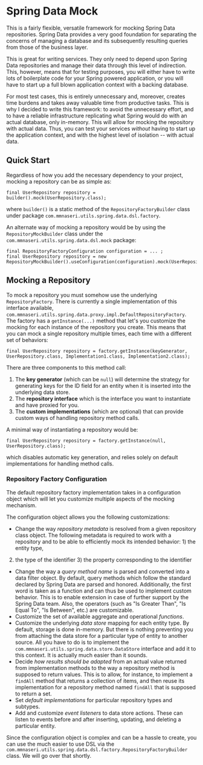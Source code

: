 # Spring Data Mock

This is a fairly flexible, versatile framework for mocking Spring Data repositories. Spring Data provides a very good
foundation for separating the concerns of managing a database and its subsequently resulting queries from those of the
business layer.

This is great for writing services. They only need to depend upon Spring Data repositories and manage their data through
this level of indirection. This, however, means that for testing purposes, you will either have to write lots of boilerplate
code for your Spring powered application, or you will have to start up a full blown application context with a backing
database.

For most test cases, this is entirely unnecessary and, moreover, creates time burdens and takes away valuable time from
productive tasks. This is why I decided to write this framework: to avoid the unnecessary effort, and to have a reliable
infrastructure replicating what Spring would do with an actual database, only in-memory. This will allow for mocking the
repository with actual data. Thus, you can test your services *without* having to start up the application context, and
with the highest level of isolation -- with actual data.

## Quick Start

Regardless of how you add the necessary dependency to your project, mocking a repository can be as simple as:

    final UserRepository repository = builder().mock(UserRepository.class);
    
where `builder()` is a static method of the `RepositoryFactoryBuilder` class under package `com.mmnaseri.utils.spring.data.dsl.factory`.

An alternate way of mocking a repository would be by using the `RepositoryMockBuilder` class under the `com.mmnaseri.utils.spring.data.dsl.mock`
package:

    final RepositoryFactoryConfiguration configuration = ... ;
    final UserRepository repository = new RepositoryMockBuilder().useConfiguration(configuration).mock(UserRepository.class);
    
## Mocking a Repository

To mock a repository you must somehow use the underlying `RepositoryFactory`. There is currently a single implementation of
this interface available, `com.mmnaseri.utils.spring.data.proxy.impl.DefaultRepositoryFactory`. The factory has a `getInstance(...)`
method that let's you customize the mocking for each instance of the repository you create. This means that you can mock a
single repository multiple times, each time with a different set of behaviors:

    final UserRepository repository = factory.getInstance(keyGenerator, UserRepository.class, Implementation1.class, Implementation2.class);

There are three components to this method call:

  1. The **key generator** (which can be `null`) will determine the strategy for generating keys for the ID field for
  an entity when it is inserted into the underlying data store.
  2. The **repository interface** which is the interface you want to instantiate and have proxied for you.
  3. The **custom implementations** (which are optional) that can provide custom ways of handling repository method calls.
  
A minimal way of instantiating a repository would be:

    final UserRepository repository = factory.getInstance(null, UserRepository.class);

which disables automatic key generation, and relies solely on default implementations for handling method calls.

### Repository Factory Configuration

The default repository factory implementation takes in a configuration object which will let you customize multiple
aspects of the mocking mechanism.

The configuration object allows you the following customizations:

  * Change the way *repository metadata* is resolved from a given repository class object. The following metadata is
  required to work with a repository and to be able to efficiently mock its intended behavior: 1) the entity type,
  2) the type of the identifier 3) the property corresponding to the identifier
  * Change the way a *query method name* is parsed and converted into a data filter object. By default, query methods
  which follow the standard declared by Spring Data are parsed and honored. Additionally, the first word is taken as
  a function and can thus be used to implement custom behavior. This is to enable extension in case of further support
  by the Spring Data team. Also, the operators (such as "Is Greater Than", "Is Equal To", "Is Between", etc.) are customizable.
  * Customize the set of available aggregate and operational *functions*.
  * Customize the underlying *data store* mapping for each entity type. By default, storage is done in-memory. But there is
  nothing preventing you from attaching the data store for a particular type of entity to another source. All you have to do
  is to implement the `com.mmnaseri.utils.spring.data.store.DataStore` interface and add it to this context. It is actually
  much easier than it sounds.
  * Decide *how results should be adapted* from an actual value returned from implementation methods to the way a
  repository method is supposed to return values. This is to allow, for instance, to implement a `findAll` method that
  returns a collection of items, and then reuse its implementation for a repository method named `findAll` that is supposed
  to return a set.
  * Set *default implementations* for particular repository types and subtypes.
  * Add and customize *event listeners* to data store actions. These can listen to events before and after inserting, updating,
  and deleting a particular entity.

Since the configuration object is complex and can be a hassle to create, you can use the much easier to use DSL via the
`com.mmnaseri.utils.spring.data.dsl.factory.RepositoryFactoryBuilder` class. We will go over that shortly.

### 